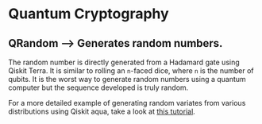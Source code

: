 # Quantum Cryptography
## QRandom --> Generates random numbers.
The random number is directly generated from a Hadamard gate using Qiskit Terra. It is similar to rolling an `n`-faced dice, where `n` is the number of qubits. It is the worst way to generate random numbers using a quantum computer but the sequence developed is truly random. 

For a more detailed example of generating random variates from various distributions using Qiskit aqua, take a look at [this tutorial](https://github.com/Qiskit/qiskit-tutorials/blob/master/legacy_tutorials/aqua/generating_random_variates.ipynb).
